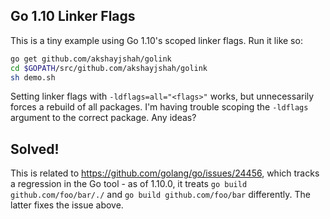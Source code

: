 ## Go 1.10 Linker Flags

This is a tiny example using Go 1.10's scoped linker flags. Run it like so:

```sh
go get github.com/akshayjshah/golink
cd $GOPATH/src/github.com/akshayjshah/golink
sh demo.sh
```

Setting linker flags with `-ldflags=all="<flags>"` works, but unnecessarily
forces a rebuild of all packages. I'm having trouble scoping the `-ldflags`
argument to the correct package. Any ideas?

## Solved!

This is related to https://github.com/golang/go/issues/24456, which tracks
a regression in the Go tool - as of 1.10.0, it treats `go build github.com/foo/bar/./`
and `go build github.com/foo/bar` differently. The latter fixes the issue above.
